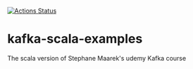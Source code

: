 [![Actions Status](https://github.com/jijosg/kafka-scala-exercises/workflows/Scala%20CI/badge.svg)](https://github.com/jijosg/kafka-scala-exercises/actions)

# kafka-scala-examples
The scala version of Stephane Maarek's udemy Kafka course
